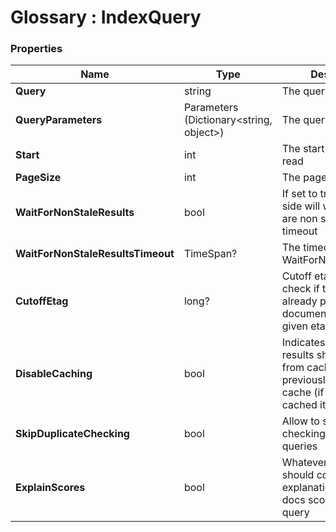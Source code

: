 ﻿# Glossary : IndexQuery

### Properties

| Name | Type | Description |
| ------------- | ------------- | ----- |
| **Query** | string | The query |
| **QueryParameters** | Parameters (Dictionary&lt;string, object&gt;) | The query parameters |
| **Start** | int | The start of records to read |
| **PageSize** |  int | The page size |
| **WaitForNonStaleResults** | bool | If set to true the server side will wait until result are non stale or until timeout |
| **WaitForNonStaleResultsTimeout** | TimeSpan? | The timeout for WaitForNonStaleResults |
| **CutoffEtag** | long? | Cutoff etag is used to check if the index has already process a document with the given etag. |
| **DisableCaching** | bool | Indicates if query results should be read from cache (if cached previously) or added to cache (if there were no cached items prior) |
| **SkipDuplicateChecking** | bool | Allow to skip duplicate checking during queries |
| **ExplainScores** | bool | Whatever a query result should contains an explanation about how docs scored against query |
	

